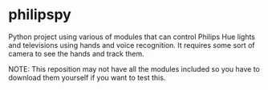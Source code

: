 # philipspy
Python project using various of modules that can control Philips Hue lights and televisions using hands and voice recognition. It requires some sort of camera to see the hands and track them.

NOTE: This reposition may not have all the modules included so you have to download them yourself if you want to test this.
